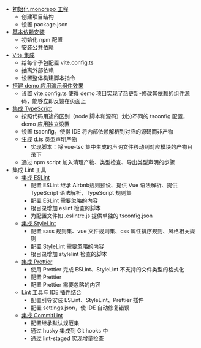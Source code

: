 - [初始化 monorepo 工程](https://juejin.cn/post/7254369672823586873#heading-23)
  - 创建项目结构
  - 设置 package.json
- [基本依赖安装](https://juejin.cn/post/7257519248053436473#heading-2)
  - 初始化 npm 配置
  - 安装公共依赖
- [Vite 集成](https://juejin.cn/post/7257519248053436473#heading-5)
  - 给每个子包配置 vite.config.ts
  - 抽离外部依赖
  - 设置整体构建脚本指令
- [搭建 demo 应用演示组件效果](https://juejin.cn/post/7257519248053436473#heading-15)
  - 设置 vite.config.ts 使得 demo 项目实现了热更新-修改其依赖的组件源码，能够立即反馈在页面上
- [集成 TypeScript](https://juejin.cn/post/7257517788205367351#heading-2)
  - 按照代码用途的区别（node 脚本和源码）划分不同的 tsconfig 配置，demo 应用独立设置
  - 设置 tsconfig，使得 IDE 将内部依赖解析到对应的源码而非产物
  - 生成 d.ts 类型声明产物
    - 实现脚本：将 vue-tsc 集中生成的声明文件移动到对应模块的产物目录下
  - 通过 npm script 加入清理产物、类型检查、导出类型声明的步骤
- 集成 Lint 工具
  - [集成 ESLint](https://juejin.cn/post/7260499321983336509#heading-2)
    - 配置 ESLint 继承 Airbnb规则预设、提供 Vue 语法解析、提供 TypeScript 语法解析，TypeScript 规则集
    - 配置 ESLint 需要忽略的内容
    - 根目录增加 eslint 检查的脚本
    - 为配置文件如 .eslintrc.js 提供单独的 tsconfig.json
  - [集成 StyleLint](https://juejin.cn/post/7260499321983336509#heading-6)
    - 配置 sass 规则集、vue 文件规则集、css 属性排序规则、风格相关规则
    - 配置 StyleLint 需要忽略的内容
    - 根目录增加 stylelint 检查的脚本
  - [集成 Prettier](https://juejin.cn/post/7260499321983336509#heading-7)
    - 使用 Prettier 完成 ESLint、StyleLint 不支持的文件类型的格式化
    - 配置 Prettier
    - 配置 Prettier 需要忽略的内容
  - [Lint 工具与 IDE 插件结合](https://juejin.cn/post/7260499321983336509#heading-8)
    - 配置引导安装 ESLint、StyleLint、Prettier 插件
    - 配置 settings.json，使 IDE 自动修复错误
  - [集成 CommitLint](https://juejin.cn/post/7260499321983336509#heading-9)
    - 配置继承默认规范集
    - 通过 husky 集成到 Git hooks 中
    - 通过 lint-staged 实现增量检查

